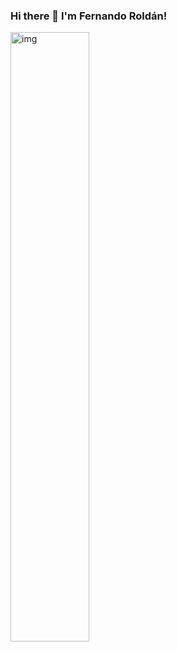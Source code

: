 ### Hi there 👋 I'm Fernando Roldán!

<!--![Cover_image](./cover_image.jpg "Cover image") -->
<img class="center" alt="img" src="./FernandoRoldan93/FernandoRoldan93/cover_image.jpg" width="50%" height="auto" />



<!--
**FernandoRoldan93/FernandoRoldan93** is a ✨ _special_ ✨ repository because its `README.md` (this file) appears on your GitHub profile.

Here are some ideas to get you started:

- 🔭 I’m currently working on ...
- 🌱 I’m currently learning ...
- 👯 I’m looking to collaborate on ...
- 🤔 I’m looking for help with ...
- 💬 Ask me about ...
- 📫 How to reach me: ...
- 😄 Pronouns: ...
- ⚡ Fun fact: ...
-->
